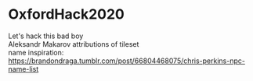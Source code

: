 # OxfordHack2020

Let's hack this bad boy <br>
Aleksandr Makarov attributions of tileset <br>
name inspiration: https://brandondraga.tumblr.com/post/66804468075/chris-perkins-npc-name-list <br>
